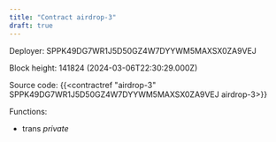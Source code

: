 ```yaml
---
title: "Contract airdrop-3"
draft: true
---
```

Deployer: SPPK49DG7WR1J5D50GZ4W7DYYWM5MAXSX0ZA9VEJ


 



Block height: 141824 (2024-03-06T22:30:29.000Z)

Source code: {{<contractref "airdrop-3" SPPK49DG7WR1J5D50GZ4W7DYYWM5MAXSX0ZA9VEJ airdrop-3>}}

Functions:

* trans _private_
